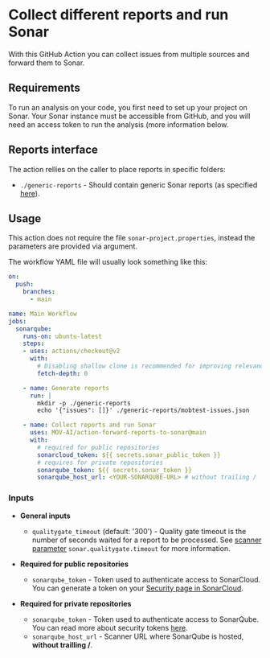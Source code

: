 # Collect different reports and run Sonar

With this GitHub Action you can collect issues from multiple sources and forward them to Sonar.

## Requirements

To run an analysis on your code, you first need to set up your project on Sonar. Your Sonar instance must be accessible from GitHub, and you will need an access token to run the analysis (more information below.

## Reports interface

The action rellies on the caller to place reports in specific folders:
* `./generic-reports` - Should contain generic Sonar reports (as specified [here](https://docs.sonarqube.org/latest/analysis/generic-issue/)).

## Usage

This action does not require the file `sonar-project.properties`, instead the parameters are provided via argument.

The workflow YAML file will usually look something like this:

```yaml
on:
  push:
    branches:
      - main

name: Main Workflow
jobs:
  sonarqube:
    runs-on: ubuntu-latest
    steps:
    - uses: actions/checkout@v2
      with:
        # Disabling shallow clone is recommended for improving relevancy of reporting
        fetch-depth: 0

    - name: Generate reports
      run: |
        mkdir -p ./generic-reports
        echo '{"issues": []}' ./generic-reports/mobtest-issues.json

    - name: Collect reports and run Sonar
      uses: MOV-AI/action-forward-reports-to-sonar@main
      with:
        # required for public repositories
        sonarcloud_token: ${{ secrets.sonar_public_token }}
        # requires for private repositories
        sonarqube_token: ${{ secrets.sonar_token }}
        sonarqube_host_url: <YOUR-SONARQUBE-URL> # without trailing /
```

### Inputs

- **General inputs**
  - `qualitygate_timeout` (default: '300') - Quality gate timeout is the number of seconds waited for a report to be processed. See [scanner parameter](https://docs.sonarqube.org/latest/analysis/analysis-parameters/) `sonar.qualitygate.timeout` for more information.

- **Required for public repositories**
  - `sonarqube_token` - Token used to authenticate access to SonarCloud. You can generate a token on your [Security page in SonarCloud](https://sonarcloud.io/account/security/).

- **Required for private repositories**
  - `sonarqube_token` - Token used to authenticate access to SonarQube. You can read more about security tokens [here](https://docs.sonarqube.org/latest/user-guide/user-token/).
  - `sonarqube_host_url` - Scanner URL where SonarQube is hosted, **without trailling /**.
